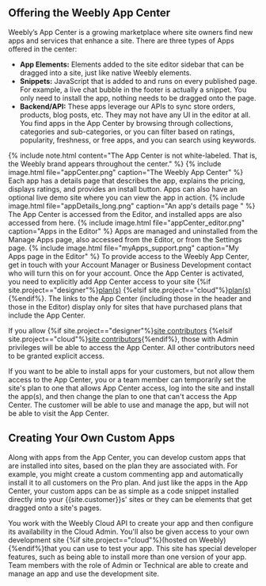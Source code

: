 ## Offering the Weebly App Center

Weebly’s App Center is a growing marketplace where site owners find new apps and services that enhance a site.
There are three types of Apps offered in the center:
* **App Elements:** Elements added to the site editor sidebar that can be dragged into a site, just like native Weebly elements.
* **Snippets:** JavaScript that is added to and runs on every published page. For example,  a live chat bubble in the footer is actually a snippet. You only need to install the app, nothing needs to be dragged onto the page.
* **Backend/API:** These apps leverage our APIs to sync store orders, products, blog posts, etc. They may not have any UI in the editor at all.
​
You find apps in the App Center by browsing through collections, categories and sub-categories, or you can filter based on ratings, popularity, freshness, or free apps, and you can search using keywords.

{% include note.html content="The App Center is not white-labeled. That is, the Weebly brand appears throughout the center." %}
{% include image.html file="appCenter.png" caption="The Weebly App Center" %}
Each app has a details page that describes the app, explains the pricing, displays ratings, and provides an install button. Apps can also have an optional live demo site where you can view the app in action.
{% include image.html file="appDetails_long.png" caption="An app's details page " %}
The App Center is accessed from the Editor, and installed apps are also accessed from here.
{% include image.html file="appCenter_editor.png" caption="Apps in the Editor" %}
Apps are managed and uninstalled from the Manage Apps page, also accessed from the Editor, or from the Settings page.
{% include image.html file="myApps_support.png" caption="My Apps page in the Editor" %}
To provide access to the Weebly App Center, get in touch with your Account Manager or Business Development contact who will turn this on for your account. Once the App Center is activated, you need to explicitly add App Center access to your site {%if site.project=="designer"%}[plan(s)](ds_gs_plans.html) {%elsif site.project=="cloud"%}[plan(s)](cl_gs_plans.html){%endif%}. The links to the App Center (including those in the header and those in the Editor) display only for sites that have purchased plans that include the App Center.

If you allow {%if site.project=="designer"%}[site contributors](ds_gs_access_sites.html) {%elsif site.project=="cloud"%}[site contributors](cl_gs_access_sites.html){%endif%}, those with Admin privileges will be able to access the App Center. All other contributors need to be granted explicit access.

If you want to be able to install apps for your customers, but not allow them access to the App Center, you or a team member can temporarily set the site's plan to one that allows App Center access, log into the site and install the app(s), and then change the plan to one that can't access the App Center. The customer will be able to use and manage the app, but will not be able to visit the App Center.

## Creating Your Own Custom Apps
Along with apps from the App Center, you can develop custom apps that are installed into sites, based on the plan they are associated with. For example, you might create a custom commenting app and automatically install it to all customers on the Pro plan. And just like the apps in the App Center, your custom apps can be as simple as a code snippet installed directly into your {{site.customer}}s' sites or they can be elements that get dragged onto a site's pages.

You work with the Weebly Cloud API to create your app and then configure its availability in the Cloud Admin. You'll also be given access to your own development site {%if site.project=="cloud"%}(hosted on Weebly) {%endif%}that you can use to test your app. This site has special developer features, such as being able to install more than one version of your app. Team members with the role of Admin or Technical are able to create and manage an app and use the development site.